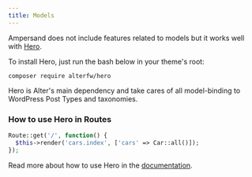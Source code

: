 ```yaml
---
title: Models
---
```


Ampersand does not include features related to models but it works well with [Hero](http://alterfw.github.io/hero).

To install Hero, just run the bash below in your theme's root:

    composer require alterfw/hero

Hero is Alter's main dependency and take cares of all model-binding to WordPress Post Types and taxonomies.

### How to use Hero in Routes

```php
Route::get('/', function() {
  $this->render('cars.index', ['cars' => Car::all()]);
});
```

Read more about how to use Hero in the [documentation](http://alterfw.github.io/hero).
